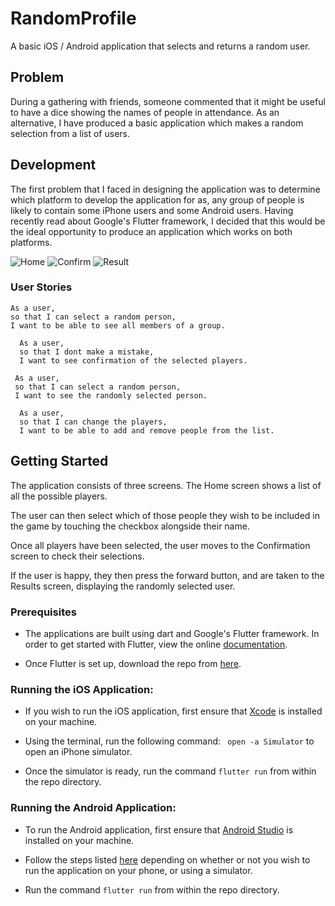 # RandomProfile
A basic iOS / Android application that selects and returns a random user.

## Problem
During a gathering with friends, someone commented that it might be useful to have a dice showing the names of people in attendance.  As an alternative, I have produced a basic application which makes a random selection from a list of users. 

## Development
The first problem that I faced in designing the application was to determine which platform to develop the application for as, any group of people is likely to contain some iPhone users and some Android users.  Having recently read about Google's Flutter framework, I decided that this would be the ideal opportunity to produce an application which works on both platforms.

![Home](https://user-images.githubusercontent.com/8667021/38805133-ab93c266-416c-11e8-9f1c-d4ad5f0ff63c.png)
![Confirm](https://user-images.githubusercontent.com/8667021/38805139-afbc8b2a-416c-11e8-95ac-0481ebcfcf22.png)
![Result](https://user-images.githubusercontent.com/8667021/38805142-b1157c0c-416c-11e8-9a73-cb756f09f6cf.png)

### User Stories
 ```
 As a user,
 so that I can select a random person,
 I want to be able to see all members of a group.
 
 ``` 
 
 ```
   As a user,
   so that I dont make a mistake,
   I want to see confirmation of the selected players.
   ```
 
 ```
  As a user,
  so that I can select a random person,
  I want to see the randomly selected person.
  ```
  
  ```
    As a user,
    so that I can change the players,
    I want to be able to add and remove people from the list.
  ```

## Getting Started

The application consists of three screens. The Home screen shows a list of all the possible players.  

The user can then select which of those people they wish to be included in the game by touching the checkbox alongside their name. 

Once all players have been selected, the user moves to the Confirmation screen to check their selections.  

If the user is happy, they then press the forward button, and are taken to the Results screen, displaying the randomly selected user.



### Prerequisites

- The applications are built using dart and Google's Flutter framework.  In order to get started with Flutter, view the online
[documentation](https://flutter.io/).

- Once Flutter is set up, download the repo from [here](https://github.com/bwk103/RandomProfile.git).

### Running the iOS Application:

- If you wish to run the iOS application, first ensure that [Xcode](https://developer.apple.com/xcode/) is installed on your machine.

- Using the terminal, run the following command:
` open -a Simulator` to open an iPhone simulator.  

- Once the simulator is ready, run the command `flutter run` from within the repo directory. 




### Running the Android Application:

- To run the Android application, first ensure that [Android Studio](https://developer.android.com/studio/index.html) is installed on your machine.

- Follow the steps listed [here](https://flutter.io/get-started/install/) depending on whether or not you wish to run the application on your phone, or using a simulator.

- Run the command `flutter run` from within the repo directory.
